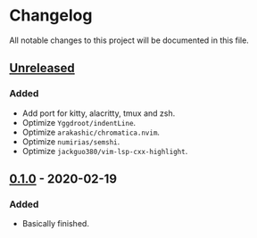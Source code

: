 # Changelog

All notable changes to this project will be documented in this file.

## [Unreleased]

### Added

- Add port for kitty, alacritty, tmux and zsh.
- Optimize `Yggdroot/indentLine`.
- Optimize `arakashic/chromatica.nvim`.
- Optimize `numirias/semshi`.
- Optimize `jackguo380/vim-lsp-cxx-highlight`.

## [0.1.0] - 2020-02-19

### Added

- Basically finished.

[unreleased]: https://github.com/sainnhe/sonokai/compare/v0.1.0...HEAD
[0.1.0]: https://github.com/sainnhe/sonokai/releases/tag/v0.1.0
